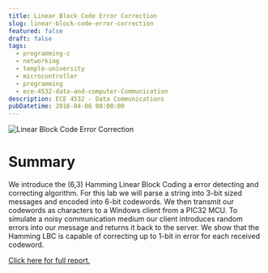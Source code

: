 ```yaml
---
title: Linear Block Code Error Correction
slug: linear-block-code-error-correction
featured: false
draft: false
tags:
  - programming-c
  - networking
  - temple-university
  - microcontroller
  - programming
  - ece-4532-data-and-computer-Communication
description: ECE 4532 - Data Communications
pubDatetime: 2016-04-06 00:00:00
---
```


![Linear Block Code Error Correction](@assets/images/4532_data_comm/flow_control.png)

# Summary

We introduce the (6,3) Hamming Linear Block Coding a error detecting and
correcting algorithm. For this lab we will parse a string into 3-bit sized
messages and encoded into 6-bit codewords. We then transmit our codewords
as characters to a Windows client from a PIC32 MCU. To simulate a noisy
communication medium our client introduces random errors into our message
and returns it back to the server. We show that the Hamming LBC is capable
of correcting up to 1-bit in error for each received codeword.

[Click here for full report.](https://github.com/dtrejod/myece4532/blob/master/lab4/trejo_devin_004.pdf)

